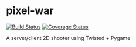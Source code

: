 # pixel-war

[![Build Status](https://travis-ci.org/Franr/pixel-war.svg?branch=master)](https://travis-ci.org/Franr/pixel-war)
[![Coverage Status](https://coveralls.io/repos/Franr/pixel-war/badge.svg?branch=master&service=github)](https://coveralls.io/github/Franr/pixel-war?branch=master)

A server/client 2D shooter using Twisted + Pygame

